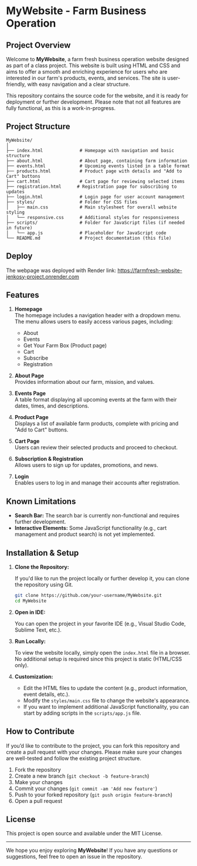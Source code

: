 # MyWebsite - Farm Business Operation

## Project Overview

Welcome to **MyWebsite**, a farm fresh business operation website designed as part of a class project. This website is built using HTML and CSS and aims to offer a smooth and enriching experience for users who are interested in our farm's products, events, and services. The site is user-friendly, with easy navigation and a clear structure. 

This repository contains the source code for the website, and it is ready for deployment or further development. Please note that not all features are fully functional, as this is a work-in-progress.

## Project Structure

```plaintext
MyWebsite/
│
├── index.html              # Homepage with navigation and basic structure
├── about.html              # About page, containing farm information
├── events.html             # Upcoming events listed in a table format
├── products.html           # Product page with details and "Add to Cart" buttons
├── cart.html               # Cart page for reviewing selected items
├── registration.html      # Registration page for subscribing to updates
├── login.html              # Login page for user account management
├── styles/                 # Folder for CSS files
│   ├── main.css            # Main stylesheet for overall website styling
│   └── responsive.css      # Additional styles for responsiveness
├── scripts/                # Folder for JavaScript files (if needed in future)
│   └── app.js              # Placeholder for JavaScript code
└── README.md               # Project documentation (this file)
```

## Deploy 
The webpage was deployed with Render link: https://farmfresh-website-jenkosy-project.onrender.com

## Features

1. **Homepage**  
   The homepage includes a navigation header with a dropdown menu. The menu allows users to easily access various pages, including:
   - About
   - Events
   - Get Your Farm Box (Product page)
   - Cart
   - Subscribe
   - Registration

2. **About Page**  
   Provides information about our farm, mission, and values.

3. **Events Page**  
   A table format displaying all upcoming events at the farm with their dates, times, and descriptions.

4. **Product Page**  
   Displays a list of available farm products, complete with pricing and "Add to Cart" buttons.

5. **Cart Page**  
   Users can review their selected products and proceed to checkout.

6. **Subscription & Registration**  
   Allows users to sign up for updates, promotions, and news.

7. **Login**  
   Enables users to log in and manage their accounts after registration.

## Known Limitations

- **Search Bar:** The search bar is currently non-functional and requires further development.
- **Interactive Elements:** Some JavaScript functionality (e.g., cart management and product search) is not yet implemented.

## Installation & Setup

1. **Clone the Repository:**

   If you'd like to run the project locally or further develop it, you can clone the repository using Git.

   ```bash
   git clone https://github.com/your-username/MyWebsite.git
   cd MyWebsite
   ```

2. **Open in IDE:**

   You can open the project in your favorite IDE (e.g., Visual Studio Code, Sublime Text, etc.).

3. **Run Locally:**

   To view the website locally, simply open the `index.html` file in a browser. No additional setup is required since this project is static (HTML/CSS only).

4. **Customization:**

   - Edit the HTML files to update the content (e.g., product information, event details, etc.).
   - Modify the `styles/main.css` file to change the website's appearance.
   - If you want to implement additional JavaScript functionality, you can start by adding scripts in the `scripts/app.js` file.

## How to Contribute

If you’d like to contribute to the project, you can fork this repository and create a pull request with your changes. Please make sure your changes are well-tested and follow the existing project structure.

1. Fork the repository
2. Create a new branch (`git checkout -b feature-branch`)
3. Make your changes
4. Commit your changes (`git commit -am 'Add new feature'`)
5. Push to your forked repository (`git push origin feature-branch`)
6. Open a pull request

## License

This project is open source and available under the MIT License.

---

We hope you enjoy exploring **MyWebsite**! If you have any questions or suggestions, feel free to open an issue in the repository.
